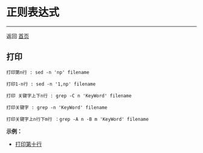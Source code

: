 
# 正则表达式
---

 返回 [首页](https://github.com/1364354238/zxd.github.io)
 
 <a name='index'></a>

 ## 打印
 
    打印第n行 : sed -n 'np' filename
    
    打印1-n行 : sed -n '1,np' filename
    
    打印 关键字上下n行 : grep -C n 'KeyWord' filename
    
    打印关键字 : grep -n 'KeyWord' filename
    
    打印关键字上n行下m行 ：grep -A n -B m 'KeyWord' filename
    
  **示例：**
      
   - [打印第十行](https://leetcode-cn.com/problems/tenth-line/solution/da-yin-di-shi-xing-cha-zhao-chang-yong-ming-ling-b/)
      
